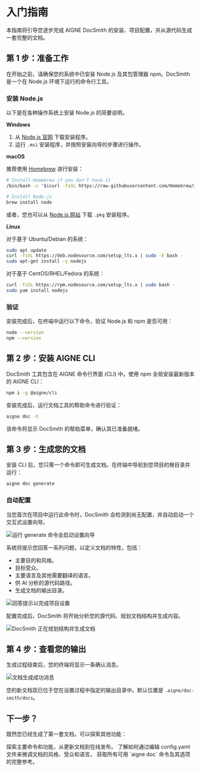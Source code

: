 # 入门指南

本指南将引导您逐步完成 AIGNE DocSmith 的安装、项目配置，并从源代码生成一套完整的文档。

## 第 1 步：准备工作

在开始之前，请确保您的系统中已安装 Node.js 及其包管理器 npm。DocSmith 是一个在 Node.js 环境下运行的命令行工具。

### 安装 Node.js

以下是在各种操作系统上安装 Node.js 的简要说明。

**Windows**
1.  从 [Node.js 官网](https://nodejs.org/) 下载安装程序。
2.  运行 `.msi` 安装程序，并按照安装向导的步骤进行操作。

**macOS**

推荐使用 [Homebrew](https://brew.sh/) 进行安装：

```bash Terminal icon=lucide:apple
# Install Homebrew if you don't have it
/bin/bash -c "$(curl -fsSL https://raw.githubusercontent.com/Homebrew/install/HEAD/install.sh)"

# Install Node.js
brew install node
```

或者，您也可以从 [Node.js 网站](https://nodejs.org/) 下载 `.pkg` 安装程序。

**Linux**

对于基于 Ubuntu/Debian 的系统：

```bash Terminal icon=lucide:laptop
sudo apt update
curl -fsSL https://deb.nodesource.com/setup_lts.x | sudo -E bash -
sudo apt-get install -y nodejs
```

对于基于 CentOS/RHEL/Fedora 的系统：

```bash Terminal icon=lucide:laptop
curl -fsSL https://rpm.nodesource.com/setup_lts.x | sudo bash -
sudo yum install nodejs
```

### 验证

安装完成后，在终端中运行以下命令，验证 Node.js 和 npm 是否可用：

```bash Terminal
node --version
npm --version
```

## 第 2 步：安装 AIGNE CLI

DocSmith 工具包含在 AIGNE 命令行界面 (CLI) 中。使用 npm 全局安装最新版本的 AIGNE CLI：

```bash Terminal icon=logos:npm
npm i -g @aigne/cli
```

安装完成后，运行文档工具的帮助命令进行验证：

```bash Terminal
aigne doc -h
```

该命令将显示 DocSmith 的帮助菜单，确认其已准备就绪。

## 第 3 步：生成您的文档

安装 CLI 后，您只需一个命令即可生成文档。在终端中导航到您项目的根目录并运行：

```bash Terminal icon=lucide:sparkles
aigne doc generate
```

### 自动配置

当您首次在项目中运行此命令时，DocSmith 会检测到尚无配置，并自动启动一个交互式设置向导。

![运行 generate 命令会启动设置向导](https://docsmith.aigne.io/image-bin/uploads/0c45a32667c5250e54194a61d9495965.png)

系统将提示您回答一系列问题，以定义文档的特性，包括：

- 主要目的和风格。
- 目标受众。
- 主要语言及其他需要翻译的语言。
- 供 AI 分析的源代码路径。
- 生成文档的输出目录。

![回答提示以完成项目设置](https://docsmith.aigne.io/image-bin/uploads/fbedbfa256036ad6375a6c18047a75ad.png)

配置完成后，DocSmith 将开始分析您的源代码、规划文档结构并生成内容。

![DocSmith 正在规划结构并生成文档](https://docsmith.aigne.io/image-bin/uploads/d0766c19380a02eb8a6f8ce86a838849.png)

## 第 4 步：查看您的输出

生成过程结束后，您的终端将显示一条确认消息。

![文档生成成功消息](https://docsmith.aigne.io/image-bin/uploads/0967443611408ad9d0042793d590b8fd.png)

您的新文档现已位于您在设置过程中指定的输出目录中。默认位置是 `.aigne/doc-smith/docs`。

## 下一步？

既然您已经生成了第一套文档，可以探索其他功能：

<x-cards>
  <x-card data-title="核心功能" data-icon="lucide:box" data-href="/features">
    探索主要命令和功能，从更新文档到在线发布。
  </x-card>
  <x-card data-title="配置指南" data-icon="lucide:settings" data-href="/configuration">
    了解如何通过编辑 config.yaml 文件来微调文档的风格、受众和语言。
  </x-card>
  <x-card data-title="CLI 命令参考" data-icon="lucide:terminal" data-href="/cli-reference">
    获取所有可用 `aigne doc` 命令及其选项的完整参考。
  </x-card>
</x-cards>